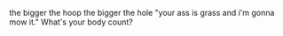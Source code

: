 the bigger the hoop the bigger the hole
"your ass is grass and i'm gonna mow it."
What's your body count?
